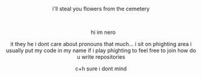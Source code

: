 <p align="center"> i'll steal you flowers from the cemetery </p>
<p align="center">
   ‌ ‌ ‌
</p>
<p align="center">
   ‌ ‌ ‌
hi im nero
</p>

<p align="center"> it they he i dont care about pronouns that much... i sit on phighting area i usually put my code in my name if i play phighting to feel free to join how do u write repositories</p>
<p align="center"> c+h sure i dont mind </p>
